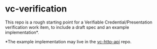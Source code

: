 # vc-verification

This repo is a rough starting point for a Verifiable Credential/Presentation verification work item, to include a draft spec and an example implementation*. 

*The example implementation may live in the [vc-http-api](https://w3c-ccg.github.io/vc-http-api/) repo.
